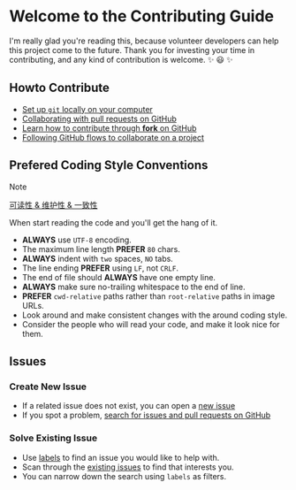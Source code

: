 # Welcome to the Contributing Guide

I'm really glad you're reading this, because volunteer developers can help this
project come to the future. Thank you for investing your time in contributing,
and any kind of contribution is welcome. ✨ 😃 ✨

## Howto Contribute

- [Set up `git` locally on your computer](https://docs.github.com/en/get-started/getting-started-with-git/set-up-git)
- [Collaborating with pull requests on GitHub](https://docs.github.com/en/github/collaborating-with-pull-requests)
- [Learn how to contribute through **fork** on GitHub](https://docs.github.com/en/get-started/exploring-projects-on-github/contributing-to-a-project)
- [Following GitHub flows to collaborate on a project](https://docs.github.com/en/get-started/using-github/github-flow)

## Prefered Coding Style Conventions

> [!NOTE]
> [可读性 & 维护性 & 一致性](https://google.github.io/styleguide)

When start reading the code and you'll get the hang of it.

- **ALWAYS** use `UTF-8` encoding.
- The maximum line length **PREFER** `80` chars.
- **ALWAYS** indent with `two` spaces, `NO` tabs.
- The line ending **PREFER** using `LF`, not `CRLF`.
- The end of file should **ALWAYS** have one empty line.
- **ALWAYS** make sure no-trailing whitespace to the end of line.
- **PREFER** `cwd-relative` paths rather than `root-relative` paths in image URLs.
- Look around and make consistent changes with the around coding style.
- Consider the people who will read your code, and make it look nice for them.

## Issues

### Create New Issue

- If a related issue does not exist, you can open a [new issue](https://docs.github.com/en/issues/tracking-your-work-with-issues/creating-an-issue)
- If you spot a problem, [search for issues and pull requests on GitHub](https://docs.github.com/articles/searching-issues-and-pull-requests)

### Solve Existing Issue

- Use [labels](https://docs.github.com/en/contributing/collaborating-on-github-docs/label-reference) to find an issue you would like to help with.
- Scan through the [existing issues](https://docs.github.com/articles/searching-issues-and-pull-requests) to find that interests you.
- You can narrow down the search using `labels` as filters.
